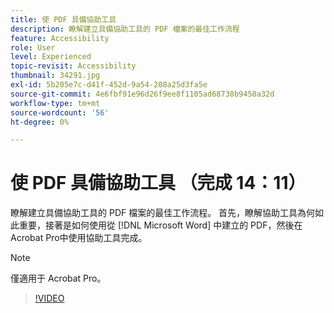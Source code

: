 ```yaml
---
title: 使 PDF 具備協助工具
description: 瞭解建立具備協助工具的 PDF 檔案的最佳工作流程
feature: Accessibility
role: User
level: Experienced
topic-revisit: Accessibility
thumbnail: 34291.jpg
exl-id: 5b205e7c-d41f-452d-9a54-208a25d3fa5e
source-git-commit: 4e6fbf91e96d26f9ee8f1105ad68738b9450a32d
workflow-type: tm+mt
source-wordcount: '56'
ht-degree: 0%

---
```


# 使 PDF 具備協助工具 （完成 14：11）

瞭解建立具備協助工具的 PDF 檔案的最佳工作流程。 首先，瞭解協助工具為何如此重要，接著是如何使用從 [!DNL Microsoft Word] 中建立的 PDF，然後在Acrobat Pro中使用協助工具完成。

>[!NOTE]
>
>僅適用于 Acrobat Pro。

>[!VIDEO](https://video.tv.adobe.com/v/34291?quality=12&learn=on&hidetitle=true)
